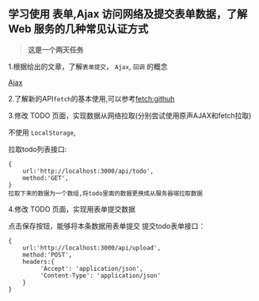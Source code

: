 ## 学习使用 表单,Ajax 访问网络及提交表单数据，了解 Web 服务的几种常见认证方式

>**这是一个两天任务**


1.根据给出的文章，了解`表单提交`， `Ajax`, `回调` 的概念

[Ajax](http://www.liaoxuefeng.com/wiki/001434446689867b27157e896e74d51a89c25cc8b43bdb3000/001434499861493e7c35be5e0864769a2c06afb4754acc6000)

2.了解新的API`fetch`的基本使用,可以参考[fetch:githuh](https://github.com/github/fetch)

3.修改 TODO 页面，实现数据从网络拉取(分别尝试使用原声AJAX和fetch拉取)

不使用 `LocalStorage`,

拉取todo列表接口:
```
{
    url:'http://localhost:3000/api/todo',
    method:'GET',
}
拉取下来的数据为一个数组,将todo里面的数据更换成从服务器端拉取数据
```
4.修改 TODO 页面，实现用表单提交数据

点击保存按钮，能够将本条数据用表单提交
提交todo表单接口：
```
{
    url:'http://localhost:3000/api/upload',
    method:'POST',
    headers:{
         'Accept': 'application/json',
         'Content-Type': 'application/json'
    }
}

```
